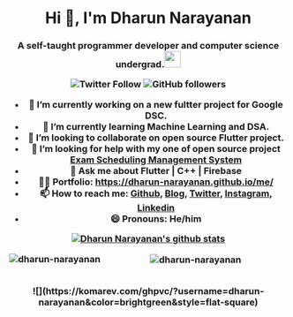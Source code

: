 <h1 align="center">Hi 👋, I'm Dharun Narayanan</h1>
<h3 align="center">A self-taught programmer developer and computer science undergrad.<img src="https://media.giphy.com/media/WUlplcMpOCEmTGBtBW/giphy.gif" width="30"/</h3>

![Twitter Follow](https://img.shields.io/twitter/follow/dharun_official?label=Dharun_official&logo=twitter&style=for-the-badge)
![GitHub followers](https://img.shields.io/github/followers/Dharun-Narayanan?label=Dharun-Narayanan&logo=GitHub&style=for-the-badge)

- 🔭 I’m currently working on a new fultter project for Google DSC. 
- 🌱 I’m currently learning Machine Learning and DSA.
- 👯 I’m looking to collaborate on open source Flutter project. 
- 🤔 I’m looking for help with my one of open source project [Exam Scheduling Management System](https://github.com/dharun-narayanan/Exam-Scheduling-Management-System)
- 💬 Ask me about Flutter | C++ | Firebase
- :man_technologist: Portfolio: https://dharun-narayanan.github.io/me/
- 📫 How to reach me: [Github](https://github.com/dharun-narayanan), [Blog](https://dharun-narayanan.medium.com/), [Twitter](https://twitter.com/dharun_official), [Instagram](https://www.instagram.com/_dharun_26/?hl=en), [Linkedin](https://www.linkedin.com/in/dharun-narayanan-l-k-407459197/)
- 😄 Pronouns:  He/him

<!--
[![Top Langs](https://github-readme-stats.vercel.app/api/top-langs/?username=dharun-narayanan&theme=dark&layout=compact)](https://github.com/dharun-narayanan/github-readme-stats)
-->

[![Dharun Narayanan's github stats](https://github-readme-stats.vercel.app/api?username=dharun-narayanan&include_all_commits=true&count_private=true&show_icons=true&theme=monokai)](https://github.com/dharun-narayanan/github-readme-stats)


<p><img align="left" src="https://github-readme-stats.vercel.app/api/top-langs/?username=dharun-narayanan&layout=compact&hide=html" alt="dharun-narayanan" /></p>
<p>&nbsp;<img align="center" src="https://github-readme-stats.vercel.app/api?username=dharun-narayanan&show_icons=true" alt="dharun-narayanan" /></p> <br>
![](https://komarev.com/ghpvc/?username=dharun-narayanan&color=brightgreen&style=flat-square)



